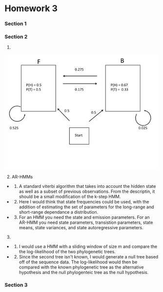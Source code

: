 # Homework 3

### Section 1

### Section 2

1) 

![alt text](./HMM_model/Slide1.jpg)

2) AR-HMMs

+ 1) A standard viterbi algorithm that takes into account the hidden state as well as a subset of previous observations. From the descriptin, it should be a small modification of the k-step HMM.
	
+ 2) Here I would think that state frequencies could be used, with the addition of estimating the set of parameters for the long-range and short-range dependance  a distribution. 

+ 3) For an HMM you need the state and emission parameters. For an AR-HMM you need state parameters, transistion parameters, state means, state variances, and state autoregressive parameters.

3)

+ 1) I would use a HMM with a sliding window of size m and compare the the log-likelihood of the two phylogenetic trees. 

+ 2) Since the second tree isn't known, I would generate a null tree based off of the sequence data. The log-likelihood would then be compared with the known phylogenetic tree as the alternative hypothesis and the null phylogenteic tree as the null hypothesis.

### Section 3